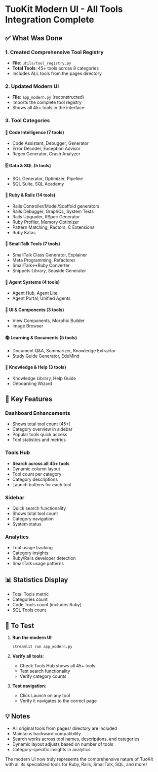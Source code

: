 # TuoKit Modern UI - All Tools Integration Complete

## ✅ What Was Done

### 1. **Created Comprehensive Tool Registry**
- **File**: `utils/tool_registry.py`
- **Total Tools**: 45+ tools across 8 categories
- Includes ALL tools from the pages directory

### 2. **Updated Modern UI**
- **File**: `app_modern.py` (reconstructed)
- Imports the complete tool registry
- Shows all 45+ tools in the interface

### 3. **Tool Categories**

#### 🧠 Code Intelligence (7 tools)
- Code Assistant, Debugger, Generator
- Error Decoder, Exception Advisor
- Regex Generator, Crash Analyzer

#### 🗄️ Data & SQL (5 tools)
- SQL Generator, Optimizer, Pipeline
- SQL Suite, SQL Academy

#### 💎 Ruby & Rails (14 tools)
- Rails Controller/Model/Scaffold generators
- Rails Debugger, GraphQL, System Tests
- Rails Upgrader, RSpec Generator
- Ruby Profiler, Memory Optimizer
- Pattern Matching, Ractors, C Extensions
- Ruby Katas

#### 🦆 SmallTalk Tools (7 tools)
- SmallTalk Class Generator, Explainer
- Meta Programming, Refactorer
- SmallTalk↔Ruby Converter
- Snippets Library, Seaside Generator

#### 🤖 Agent Systems (4 tools)
- Agent Hub, Agent Lite
- Agent Portal, Unified Agents

#### 🎨 UI & Components (3 tools)
- View Components, Morphic Builder
- Image Browser

#### 📚 Learning & Documents (5 tools)
- Document Q&A, Summarizer, Knowledge Extractor
- Study Guide Generator, EduMind

#### 💾 Knowledge & Help (3 tools)
- Knowledge Library, Help Guide
- Onboarding Wizard

## 🚀 Key Features

### Dashboard Enhancements
- Shows total tool count (45+)
- Category overview in sidebar
- Popular tools quick access
- Tool statistics and metrics

### Tools Hub
- **Search across all 45+ tools**
- Dynamic column layout
- Tool count per category
- Category descriptions
- Launch buttons for each tool

### Sidebar
- Quick search functionality
- Shows total tool count
- Category navigation
- System status

### Analytics
- Tool usage tracking
- Category insights
- Ruby/Rails developer detection
- SmallTalk usage patterns

## 📊 Statistics Display
- Total Tools metric
- Categories count
- Code Tools count (includes Ruby)
- SQL Tools count

## 🎯 To Test

1. **Run the modern UI**:
   ```bash
   streamlit run app_modern.py
   ```

2. **Verify all tools**:
   - Check Tools Hub shows all 45+ tools
   - Test search functionality
   - Verify category counts

3. **Test navigation**:
   - Click Launch on any tool
   - Verify it navigates to the correct page

## 💡 Notes

- All original tools from pages/ directory are included
- Maintains backward compatibility
- Search works across tool names, descriptions, and categories
- Dynamic layout adjusts based on number of tools
- Category-specific insights in analytics

The modern UI now truly represents the comprehensive nature of TuoKit with all its specialized tools for Ruby, Rails, SmallTalk, SQL, and more!
